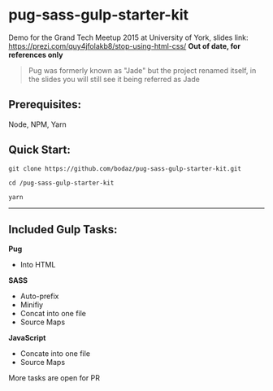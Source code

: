 # pug-sass-gulp-starter-kit

Demo for the Grand Tech Meetup 2015 at University of York, slides link: https://prezi.com/quy4jfolakb8/stop-using-html-css/ **Out of date, for references only**

> Pug was formerly known as "Jade" but the project renamed itself, in the slides you will still see it being referred as Jade

## Prerequisites:

Node, NPM, Yarn

## Quick Start:

```
git clone https://github.com/bodaz/pug-sass-gulp-starter-kit.git

cd /pug-sass-gulp-starter-kit

yarn
```

---

## Included Gulp Tasks:

**Pug**
- Into HTML

**SASS**
- Auto-prefix
- Minifiy
- Concat into one file
- Source Maps

**JavaScript**
- Concate into one file
- Source Maps

More tasks are open for PR
